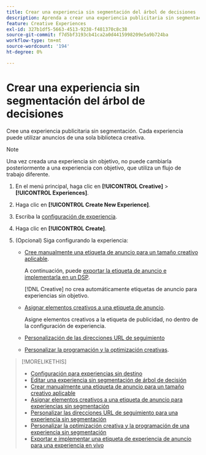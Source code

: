 ```yaml
---
title: Crear una experiencia sin segmentación del árbol de decisiones
description: Aprenda a crear una experiencia publicitaria sin segmentación.
feature: Creative Experiences
exl-id: 327b1df5-5663-4513-9238-f481370c8c38
source-git-commit: f7d5bf3193cb41ca2a0d4415998209e5a9b724ba
workflow-type: tm+mt
source-wordcount: '194'
ht-degree: 0%

---
```


# Crear una experiencia sin segmentación del árbol de decisiones

Cree una experiencia publicitaria sin segmentación. Cada experiencia puede utilizar anuncios de una sola biblioteca creativa.

>[!NOTE]
>
> Una vez creada una experiencia sin objetivo, no puede cambiarla posteriormente a una experiencia con objetivo, que utiliza un flujo de trabajo diferente.

1. En el menú principal, haga clic en **[!UICONTROL Creative]** > **[!UICONTROL Experiences]**.

1. Haga clic en **[!UICONTROL Create New Experience]**.

1. Escriba la [configuración de experiencia](experience-settings-no-targeting.md).

1. Haga clic en **[!UICONTROL Create]**.

1. (Opcional) Siga configurando la experiencia:

   * [Cree manualmente una etiqueta de anuncio para un tamaño creativo aplicable](experience-tag-create-manually.md).

     A continuación, puede [exportar la etiqueta de anuncio e implementarla en un DSP](/help/creative/experiences/experience-tag-export.md).

     [!DNL Creative] no crea automáticamente etiquetas de anuncio para experiencias sin objetivo.

   * [Asignar elementos creativos a una etiqueta de anuncio](experience-tag-assign-creatives.md).

     Asigne elementos creativos a la etiqueta de publicidad, no dentro de la configuración de experiencia.

   * [Personalización de las direcciones URL de seguimiento](experience-tracking-urls-no-targeting.md)

   * [Personalizar la programación y la optimización creativas](experience-optimization-scheduling-no-targeting.md).

>[!MORELIKETHIS]
>
>* [Configuración para experiencias sin destino](experience-settings-no-targeting.md)
>* [Editar una experiencia sin segmentación de árbol de decisión](experience-edit-no-targeting.md)
>* [Crear manualmente una etiqueta de anuncio para un tamaño creativo aplicable](/help/creative/experiences/experience-tag-create-manually.md)
>* [Asignar elementos creativos a una etiqueta de anuncio para experiencias sin segmentación](experience-tag-assign-creatives.md)
>* [Personalizar las direcciones URL de seguimiento para una experiencia sin segmentación](/help/creative/experiences/experience-tracking-urls-no-targeting.md)
>* [Personalizar la optimización creativa y la programación de una experiencia sin segmentación](/help/creative/experiences/experience-optimization-scheduling-no-targeting.md)
>* [Exportar e implementar una etiqueta de experiencia de anuncio para una experiencia en vivo](/help/creative/experiences/experience-tag-export.md)
